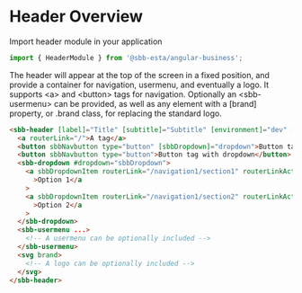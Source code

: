 # Header Overview

Import header module in your application

```ts
import { HeaderModule } from '@sbb-esta/angular-business';
```

The header will appear at the top of the screen in a fixed position, and provide a container for navigation, usermenu, and eventually a logo.
It supports &lt;a&gt; and &lt;button&gt; tags for navigation. Optionally an &lt;sbb-usermenu&gt; can be provided, as well as any element with a [brand] property, or .brand class, for replacing the standard logo.

```html
<sbb-header [label]="Title" [subtitle]="Subtitle" [environment]="dev" [environmentColor]="red">
  <a routerLink="/">A tag</a>
  <button sbbNavbutton type="button" [sbbDropdown]="dropdown">Button tag</button>
  <button sbbNavbutton type="button">Button tag with dropdown</button>
  <sbb-dropdown #dropdown="sbbDropdown">
    <a sbbDropdownItem routerLink="/navigation1/section1" routerLinkActive="sbb-selected"
      >Option 1</a
    >
    <a sbbDropdownItem routerLink="/navigation1/section2" routerLinkActive="sbb-selected"
      >Option 2</a
    >
  </sbb-dropdown>
  <sbb-usermenu ...>
    <!-- A usermenu can be optionally included -->
  </sbb-usermenu>
  <svg brand>
    <!-- A logo can be optionally included -->
  </svg>
</sbb-header>
```
